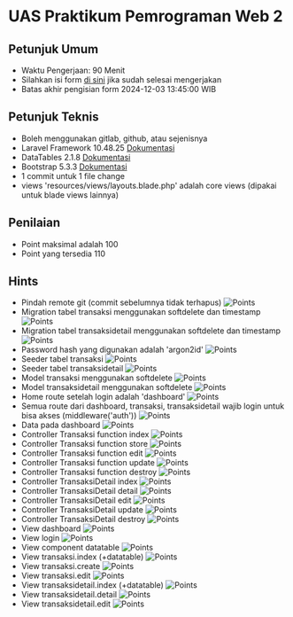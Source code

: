 
# UAS Praktikum Pemrograman Web 2

## Petunjuk Umum
- Waktu Pengerjaan: 90 Menit
- Silahkan isi form [di sini](https://docs.google.com/forms/d/e/1FAIpQLSdsGI76bli1F9NtgjBjymh9uuHxstz7TJRLdp7g69SxT_LhxA/viewform) jika sudah selesai mengerjakan
- Batas akhir pengisian form 2024-12-03 13:45:00 WIB

## Petunjuk Teknis
- Boleh menggunakan gitlab, github, atau sejenisnya
- Laravel Framework 10.48.25 [Dokumentasi](https://laravel.com/docs/10.x/releases)
- DataTables 2.1.8 [Dokumentasi](https://datatables.net/manual)
- Bootstrap 5.3.3 [Dokumentasi](https://getbootstrap.com/docs/5.3/getting-started/introduction/)
- 1 commit untuk 1 file change
- views 'resources/views/layouts.blade.php' adalah core views (dipakai untuk blade views lainnya) 

## Penilaian
- Point maksimal adalah 100
- Point yang tersedia 110

## Hints
- Pindah remote git (commit sebelumnya tidak terhapus) ![Points](https://img.shields.io/badge/Points-4-green)
- Migration tabel transaksi menggunakan softdelete dan timestamp ![Points](https://img.shields.io/badge/Points-2-green)
- Migration tabel transaksidetail menggunakan softdelete dan timestamp ![Points](https://img.shields.io/badge/Points-2-green)
- Password hash yang digunakan adalah 'argon2id' ![Points](https://img.shields.io/badge/Points-2-green)
- Seeder tabel transaksi ![Points](https://img.shields.io/badge/Points-3-green)
- Seeder tabel transaksidetail ![Points](https://img.shields.io/badge/Points-2-green)
- Model transaksi menggunakan softdelete ![Points](https://img.shields.io/badge/Points-2-green)
- Model transaksidetail menggunakan softdelete ![Points](https://img.shields.io/badge/Points-2-green)
- Home route setelah login adalah 'dashboard' ![Points](https://img.shields.io/badge/Points-2-green)
- Semua route dari dashboard, transaksi, transaksidetail wajib login untuk bisa akses (middleware('auth')) ![Points](https://img.shields.io/badge/Points-3-green)
- Data pada dashboard ![Points](https://img.shields.io/badge/Points-5-green)
- Controller Transaksi function index ![Points](https://img.shields.io/badge/Points-1-green)
- Controller Transaksi function store ![Points](https://img.shields.io/badge/Points-10-green)
- Controller Transaksi function edit ![Points](https://img.shields.io/badge/Points-2-green)
- Controller Transaksi function update ![Points](https://img.shields.io/badge/Points-3-green)
- Controller Transaksi function destroy ![Points](https://img.shields.io/badge/Points-2-green)
- Controller TransaksiDetail index ![Points](https://img.shields.io/badge/Points-1-green)
- Controller TransaksiDetail detail ![Points](https://img.shields.io/badge/Points-1-green)
- Controller TransaksiDetail edit ![Points](https://img.shields.io/badge/Points-1-green)
- Controller TransaksiDetail update ![Points](https://img.shields.io/badge/Points-15-green)
- Controller TransaksiDetail destroy ![Points](https://img.shields.io/badge/Points-4-green)
- View dashboard ![Points](https://img.shields.io/badge/Points-2-green)
- View login ![Points](https://img.shields.io/badge/Points-2-green)
- View component datatable ![Points](https://img.shields.io/badge/Points-3-green)
- View transaksi.index (+datatable) ![Points](https://img.shields.io/badge/Points-6-green)
- View transaksi.create ![Points](https://img.shields.io/badge/Points-7-green)
- View transaksi.edit ![Points](https://img.shields.io/badge/Points-6-green)
- View transaksidetail.index (+datatable) ![Points](https://img.shields.io/badge/Points-6-green)
- View transaksidetail.detail ![Points](https://img.shields.io/badge/Points-5-green)
- View transaksidetail.edit ![Points](https://img.shields.io/badge/Points-4-green)
